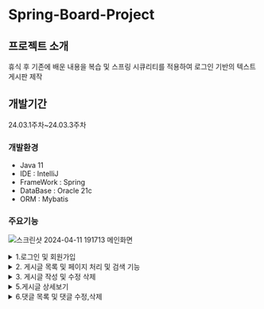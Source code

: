 # Spring-Board-Project 

## 프로젝트 소개
휴식 후 기존에 배운 내용을 복습 및 
스프링 시큐리티를 적용하여 로그인 기반의 
텍스트 게시판 제작


## 개발기간 
24.03.1주차~24.03.3주차

### 개발환경

- Java 11
- IDE : IntelliJ
- FrameWork : Spring
- DataBase : Oracle 21c
- ORM : Mybatis


### 주요기능

![스크린샷 2024-04-11 191713](https://github.com/acbine/JSPBoard/assets/145634613/d1d3d29e-5171-4cef-b493-4141bbfe535a)
메인화면

<details>
  <summary>1.로그인 및 회원가입</summary>
</details>

<details>
  <summary>2. 게시글 목록 및 페이지 처리 및 검색 기능 </summary>
</details>

<details>
  <summary>3. 게시글 작성 및 수정 삭제</summary>
</details>

<details>
  <summary>5.게시글 상세보기 </summary>
</details>

<details>
  <summary>6.댓글 목록 및 댓글 수정,삭제</summary>
</details>
